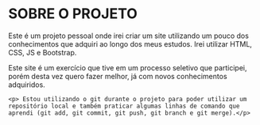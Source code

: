 <h1>SOBRE O PROJETO</h1>
    <p>Este é um projeto pessoal onde irei criar um site utilizando um pouco dos conhecimentos que adquiri ao longo dos meus estudos.
Irei utilizar HTML, CSS, JS e Bootstrap.</p>
    <p>Este site é um exercício que tive em um processo seletivo que participei, porém desta vez quero fazer melhor, já com novos conhecimentos adquiridos.</p>
    
    <p> Estou utilizando o git durante o projeto para poder utilizar um repositório local e também praticar algumas linhas de comando que aprendi (git add, git commit, git push, git branch e git merge).</p>
